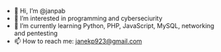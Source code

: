 - 👋 Hi, I’m @janpab
- 👀 I’m interested in programming and cyberseciurity
- 🌱 I’m currently learning Python, PHP, JavaScript, MySQL, networking and pentesting
- 📫 How to reach me: janekp923@gmail.com

<!---
janpab/janpab is a ✨ special ✨ repository because its `README.md` (this file) appears on your GitHub profile.
You can click the Preview link to take a look at your changes.
--->
